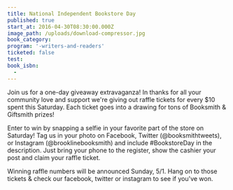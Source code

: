 ```yaml
---
title: National Independent Bookstore Day
published: true
start_at: 2016-04-30T08:30:00.000Z
image_path: /uploads/download-compressor.jpg
book_category:
program: '-writers-and-readers'
ticketed: false
test:
book_isbn:
  -
---
```



Join us for a one-day giveaway extravaganza! In thanks for all your community love and support we're giving out raffle tickets for every $10 spent this Saturday. Each ticket goes into a drawing for tons of Booksmith & Giftsmith prizes!

Enter to win by snapping a selfie in your favorite part of the store on Saturday! Tag us in your photo on Facebook, Twitter (@booksmithtweets), or Instagram (@brooklinebooksmith) and include #BookstoreDay in the description. Just bring your phone to the register, show the cashier your post and claim your raffle ticket.

Winning raffle numbers will be announced Sunday, 5/1. Hang on to those tickets & check our facebook, twitter or instagram to see if you've won.